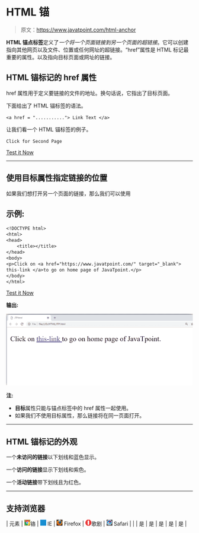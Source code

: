 # HTML 锚

> 原文：<https://www.javatpoint.com/html-anchor>

**HTML 锚点标签**定义了*一个将一个页面链接到另一个页面的超链接*。它可以创建指向其他网页以及文件、位置或任何网址的超链接。“href”属性是 HTML 标记最重要的属性。以及指向目标页面或网址的链接。

## HTML 锚标记的 href 属性

href 属性用于定义要链接的文件的地址。换句话说，它指出了目标页面。

下面给出了 HTML 锚标签的语法。

```
<a href = "..........."> Link Text </a>

```

让我们看一个 HTML 锚标签的例子。

```
Click for Second Page

```

[Test it Now](https://www.javatpoint.com/oprweb/test.jsp?filename=htmlanchor1)

* * *

## 使用目标属性指定链接的位置

如果我们想打开另一个页面的链接，那么我们可以使用

## 示例:

```
<!DOCTYPE html>
<html>
<head>
	<title></title>
</head>
<body>
<p>Click on <a href="https://www.javatpoint.com/" target="_blank"> this-link </a>to go on home page of JavaTpoint.</p>
</body>
</html>

```

[Test it Now](https://www.javatpoint.com/oprweb/test.jsp?filename=htmlAnchor1_2)

**输出:**

![HTML Anchor](img/780266dd2370f8064a206bdfda3413a1.png)

**注:**

*   **目标**属性只能与锚点标签中的 href 属性一起使用。
*   如果我们不使用目标属性，那么链接将在同一页面打开。

* * *

## HTML 锚标记的外观

一个**未访问的链接**以下划线和蓝色显示。

一个**访问的链接**显示下划线和紫色。

一个**活动链接**带下划线且为红色。

* * *

## 支持浏览器

| 元素 | ![chrome browser](img/4fbdc93dc2016c5049ed108e7318df19.png)铬 | ![ie browser](img/83dd23df1fe8373fd5bf054b2c1dd88b.png) IE | ![firefox browser](img/4f001fff393888a8a807ed29b28145d1.png) Firefox | ![opera browser](img/6cad4a592cc69a052056a0577b4aac65.png)歌剧 | ![safari browser](img/a0f6a9711a92203c5dc5c127fe9c9fca.png) Safari |
|  | 是 | 是 | 是 | 是 | 是 |